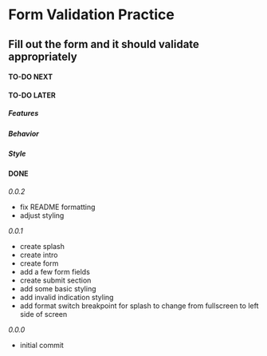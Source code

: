 # Form Validation Practice

## Fill out the form and it should validate appropriately

#### TO-DO NEXT

#### TO-DO LATER

##### Features

##### Behavior

##### Style

#### DONE

_0.0.2_

-   fix README formatting
-   adjust styling

_0.0.1_

-   create splash
-   create intro
-   create form
-   add a few form fields
-   create submit section
-   add some basic styling
-   add invalid indication styling
-   add format switch breakpoint for splash to change from fullscreen to left side of screen

_0.0.0_

-   initial commit
